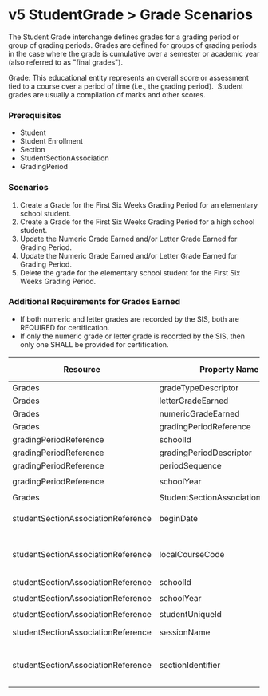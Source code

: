 # v5 StudentGrade > Grade Scenarios

The Student Grade interchange defines grades for a grading period or group of
grading periods. Grades are defined for groups of grading periods in the case
where the grade is cumulative over a semester or academic year (also referred to
as "final grades").

Grade: This educational entity represents an overall score or assessment tied to
a course over a period of time (i.e., the grading period).  Student grades are
usually a compilation of marks and other scores.

### Prerequisites

* Student
* Student Enrollment
* Section
* StudentSectionAssociation
* GradingPeriod

### Scenarios

1. Create a Grade for the First Six Weeks Grading Period for an elementary
    school student.
2. Create a Grade for the First Six Weeks Grading Period for a high school
    student.
3. Update the Numeric Grade Earned and/or Letter Grade Earned for Grading
    Period.
4. Update the Numeric Grade Earned and/or Letter Grade Earned for Grading
    Period.
5. Delete the grade for the elementary school student for the First Six Weeks
    Grading Period.

### Additional Requirements for Grades Earned

* If both numeric and letter grades are recorded by the SIS, both are REQUIRED
    for certification.
* If only the numeric grade or letter grade is recorded by the SIS, then only
    one SHALL be provided for certification.

| Resource | Property Name | Is Collection | Data Type | Required / Optional | Scenario 1  <br/> POST | Scenario 2  <br/> POST | Scenario 3  <br/> PUT | Scenario 4  <br/> PUT |
| --- | --- | --- | --- | --- | --- | --- | --- | --- |
| Grades | gradeTypeDescriptor | FALSE | gradeTypeDescriptor | REQUIRED | Grading Period | Grading Period | Grading Period | Grading Period |
| Grades | letterGradeEarned | FALSE | string | REQUIRED | B   | A   | A   | B   |
| Grades | numericGradeEarned | FALSE | string | REQUIRED | 80  | 94  | 91  | 89  |
| Grades | gradingPeriodReference | FALSE | gradingPeriodReference | REQUIRED |     |     |     |     |
| gradingPeriodReference | schoolId | FALSE | integer | REQUIRED | 255901107 | 255901001 | 255901107 | 255901001 |
| gradingPeriodReference | gradingPeriodDescriptor | FALSE | gradingPeriodDescriptor | REQUIRED | First Six Weeks | First Six Weeks | First Six Weeks | First Six Weeks |
| gradingPeriodReference | periodSequence | FALSE | integer | REQUIRED | 1   | 1   | 1   | 1   |
| gradingPeriodReference | schoolYear | FALSE | integer | REQUIRED | ```<br/>[Current School Year]<br/>``` | ```<br/>[Current School Year]<br/>``` | ```<br/>[Current School Year]<br/>``` | ```<br/>[Current School Year]<br/>``` |
| Grades | StudentSectionAssociationReference | FALSE | studentSectionAssociationReference | REQUIRED |     |     |     |     |
| studentSectionAssociationReference | beginDate | FALSE | date | REQUIRED | 8/23/<br/>```<br/>[Current School Year]<br/>``` | 8/23/<br/>```<br/>[Current School Year]<br/>``` | 8/23/<br/>```<br/>[Current School Year]<br/>``` | 8/23/<br/>```<br/>[Current School Year]<br/>``` |
| studentSectionAssociationReference | localCourseCode | FALSE | string | REQUIRED | \["ELA-01"  if possible<br/><br/>\| system value\] | \["ALG-2"  if possible<br/><br/>\| system value\] | \["ELA-01"  if possible<br/><br/>\| system value\] | \["ALG-2"  if possible<br/><br/>\| system value\] |
| studentSectionAssociationReference | schoolId | FALSE | integer | REQUIRED | 255901107 | 255901001 | 255901107 | 255901001 |
| studentSectionAssociationReference | schoolYear | FALSE | integer | REQUIRED | ```<br/>[Current School Year]<br/>``` | ```<br/>[Current School Year]<br/>``` | ```<br/>[Current School Year]<br/>``` | ```<br/>[Current School Year]<br/>``` |
| studentSectionAssociationReference | studentUniqueId | FALSE | string | REQUIRED | 111111 | 222222 | 111111 | 222222 |
| studentSectionAssociationReference | sessionName | FALSE | string | REQUIRED | 2016-2017 Fall Semester | 2016-2017 Fall Semester | 2016-2017 Fall Semester | 2016-2017 Fall Semester |
| studentSectionAssociationReference | sectionIdentifier | FALSE | string | REQUIRED | \["ELA012017RM555"  if possible<br/><br/>\| system value\] | ALG12017RM901 | \["ELA012017RM555"  if possible<br/><br/>\| system value\] | ALG12017RM901 |
